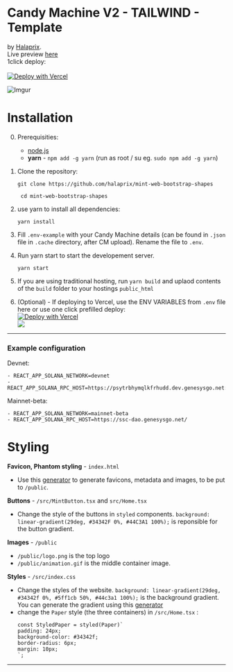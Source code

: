 # Candy Machine V2 - TAILWIND - Template

by [Halaprix](https://twitter.com/halaprix).<br/>Live preview [here](https://vol2.shapes.ltd/)<br/>
1click deploy:<br/><br/>
[![Deploy with Vercel](https://vercel.com/button)](https://vercel.com/new/clone?repository-url=https%3A%2F%2Fgithub.com%2Fhalaprix%2Fshapes-mint-page-cm-v2&env=REACT_APP_CANDY_MACHINE_ID,REACT_APP_SOLANA_NETWORK,REACT_APP_SOLANA_RPC_HOST&envDescription=REACT_APP_CANDY_MACHINE_ID%20is%20the%20ID%20of%20your%20Candy%20Machine.%20REACT_APP_SOLANA_NETWORK%20is%20the%20network%20you%20deployed%20your%20CM%20%60devnet%60%20or%20%60mainnet-beta%60%20%20REACT_APP_SOLANA_RPC_HOST%20is%20the%20URL%20of%20the%20RPC%20you%20want%20to%20use%20eg%20%60https%3A%2F%2Fssc-dao.genesysgo.net%2F%20%60&project-name=candy-machine-v2-mint-web&repo-name=candy-machine-v2-mint-web&demo-title=Shapes%20V2&demo-description=Shapes%20VOL2%20mint%20website%20created%20using%20this%20repo.&demo-url=https%3A%2F%2Fvol2.shapes.ltd%2F)

![Imgur](https://i.imgur.com/i8DDwWp.png)

# Installation

0. Prerequisities:

   - [node.js](https://nodejs.org/en/download/)
   - **yarn** - `npm add -g yarn` (run as root / su eg. `sudo npm add -g yarn`)

1. Clone the repository:

   `git clone https://github.com/halaprix/mint-web-bootstrap-shapes`

   ` cd mint-web-bootstrap-shapes`

2. use yarn to install all dependencies:

   `yarn install`

3. Fill `.env-example` with your Candy Machine details (can be found in `.json` file in `.cache` directory, after CM upload). Rename the file to `.env`.

4. Run yarn start to start the developement server.

   `yarn start`

5. If you are using traditional hosting, run `yarn build` and uplaod contents of the `build` folder to your hostings `public_html`
6. (Optional) - If deploying to Vercel, use the ENV VARIABLES from `.env` file here or use one click prefilled deploy:<br/>[![Deploy with Vercel](https://vercel.com/button)](https://vercel.com/new/clone?repository-url=https%3A%2F%2Fgithub.com%2Fhalaprix%2Fshapes-mint-page-cm-v2&env=REACT_APP_CANDY_MACHINE_ID,REACT_APP_SOLANA_NETWORK,REACT_APP_SOLANA_RPC_HOST&envDescription=REACT_APP_CANDY_MACHINE_ID%20is%20the%20ID%20of%20your%20Candy%20Machine.%20REACT_APP_SOLANA_NETWORK%20is%20the%20network%20you%20deployed%20your%20CM%20%60devnet%60%20or%20%60mainnet-beta%60%20%20REACT_APP_SOLANA_RPC_HOST%20is%20the%20URL%20of%20the%20RPC%20you%20want%20to%20use%20eg%20%60https%3A%2F%2Fssc-dao.genesysgo.net%2F%20%60&project-name=candy-machine-v2-mint-web&repo-name=candy-machine-v2-mint-web&demo-title=Shapes%20V2&demo-description=Shapes%20VOL2%20mint%20website%20created%20using%20this%20repo.&demo-url=https%3A%2F%2Fvol2.shapes.ltd%2F)
   <br/> ![](https://i.imgur.com/x5mHNxV.png)

---

### Example configuration

Devnet:

```
- REACT_APP_SOLANA_NETWORK=devnet
- REACT_APP_SOLANA_RPC_HOST=https://psytrbhymqlkfrhudd.dev.genesysgo.net:8899/
```

Mainnet-beta:

```
- REACT_APP_SOLANA_NETWORK=mainnet-beta
- REACT_APP_SOLANA_RPC_HOST=https://ssc-dao.genesysgo.net/
```

# Styling

**Favicon, Phantom styling** - `index.html`<br/>

- Use this [generator](https://realfavicongenerator.net/) to generate favicons, metadata and images, to be put to `/public`.

**Buttons** - `/src/MintButton.tsx` and `src/Home.tsx`<br/>

- Change the style of the buttons in `styled` components. `background: linear-gradient(29deg, #34342F 0%, #44C3A1 100%);` is reponsible for the button gradient.

**Images** - `/public`<br/>

- `/public/logo.png` is the top logo
- `/public/animation.gif` is the middle container image.

**Styles** - `/src/index.css`<br/>

- Change the styles of the website. `background: linear-gradient(29deg, #34342f 0%, #5ff1cb 50%, #44c3a1 100%);` is the background gradient. You can generate the gradient using this [generator](https://cssgradient.io/)
- change the `Paper` style (the three containers) in `/src/Home.tsx` :
  ```
  const StyledPaper = styled(Paper)`
  padding: 24px;
  background-color: #34342f;
  border-radius: 6px;
  margin: 10px;
  `;
  ```

---
